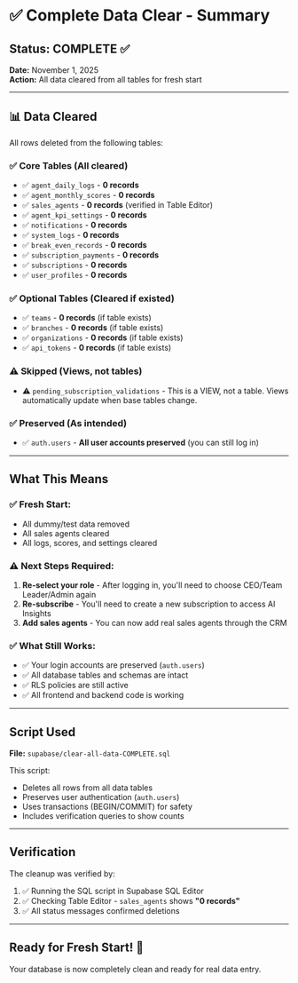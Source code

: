 # ✅ Complete Data Clear - Summary

## Status: **COMPLETE** ✅

**Date:** November 1, 2025  
**Action:** All data cleared from all tables for fresh start

---

## 📊 Data Cleared

All rows deleted from the following tables:

### ✅ Core Tables (All cleared)
- ✅ `agent_daily_logs` - **0 records**
- ✅ `agent_monthly_scores` - **0 records**
- ✅ `sales_agents` - **0 records** (verified in Table Editor)
- ✅ `agent_kpi_settings` - **0 records**
- ✅ `notifications` - **0 records**
- ✅ `system_logs` - **0 records**
- ✅ `break_even_records` - **0 records**
- ✅ `subscription_payments` - **0 records**
- ✅ `subscriptions` - **0 records**
- ✅ `user_profiles` - **0 records**

### ✅ Optional Tables (Cleared if existed)
- ✅ `teams` - **0 records** (if table exists)
- ✅ `branches` - **0 records** (if table exists)
- ✅ `organizations` - **0 records** (if table exists)
- ✅ `api_tokens` - **0 records** (if table exists)

### ⚠️ Skipped (Views, not tables)
- ⚠️ `pending_subscription_validations` - This is a VIEW, not a table. Views automatically update when base tables change.

### ✅ Preserved (As intended)
- ✅ `auth.users` - **All user accounts preserved** (you can still log in)

---

## What This Means

### ✅ **Fresh Start:**
- All dummy/test data removed
- All sales agents cleared
- All logs, scores, and settings cleared

### ⚠️ **Next Steps Required:**
1. **Re-select your role** - After logging in, you'll need to choose CEO/Team Leader/Admin again
2. **Re-subscribe** - You'll need to create a new subscription to access AI Insights
3. **Add sales agents** - You can now add real sales agents through the CRM

### ✅ **What Still Works:**
- ✅ Your login accounts are preserved (`auth.users`)
- ✅ All database tables and schemas are intact
- ✅ RLS policies are still active
- ✅ All frontend and backend code is working

---

## Script Used

**File:** `supabase/clear-all-data-COMPLETE.sql`

This script:
- Deletes all rows from all data tables
- Preserves user authentication (`auth.users`)
- Uses transactions (BEGIN/COMMIT) for safety
- Includes verification queries to show counts

---

## Verification

The cleanup was verified by:
1. ✅ Running the SQL script in Supabase SQL Editor
2. ✅ Checking Table Editor - `sales_agents` shows **"0 records"**
3. ✅ All status messages confirmed deletions

---

## Ready for Fresh Start! 🎉

Your database is now completely clean and ready for real data entry.

